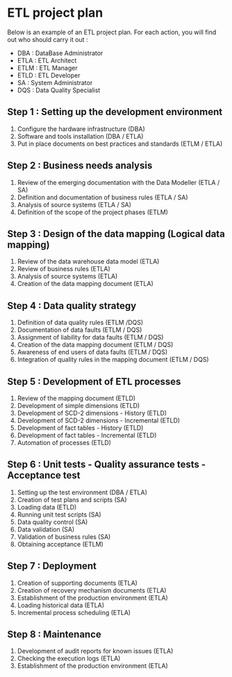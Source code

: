 # ETL project plan

Below is an example of an ETL project plan. For each action, you will find out who should carry it out :
* DBA : DataBase Administrator
* ETLA : ETL Architect
* ETLM : ETL Manager
* ETLD : ETL Developer
* SA : System Administrator
* DQS : Data Quality Specialist

## Step 1 : Setting up the development environment

1. Configure the hardware infrastructure (DBA)
2. Software and tools installation (DBA / ETLA)
3. Put in place documents on best practices and standards (ETLM / ETLA)

## Step 2 : Business needs analysis

1. Review of the emerging documentation with the Data Modeller (ETLA / SA)
2. Definition and documentation of business rules (ETLA / SA)
3. Analysis of source systems (ETLA / SA)
4. Definition of the scope of the project phases (ETLM)

## Step 3 : Design of the data mapping (Logical data mapping)

1. Review of the data warehouse data model (ETLA)
2. Review of business rules (ETLA)
3. Analysis of source systems (ETLA)
4. Creation of the data mapping document (ETLA)

## Step 4 : Data quality strategy

1. Definition of data quality rules (ETLM /DQS)
2. Documentation of data faults (ETLM / DQS)
3. Assignment of liability for data faults (ETLM / DQS)
4. Creation of the data mapping document (ETLM / DQS)
5. Awareness of end users of data faults (ETLM / DQS)
6. Integration of quality rules in the mapping document (ETLM / DQS)

## Step 5 : Development of ETL processes

1. Review of the mapping document (ETLD)
2. Development of simple dimensions (ETLD)
3. Development of SCD-2 dimensions - History (ETLD)
4. Development of SCD-2 dimensions - Incremental (ETLD)
5. Development of fact tables - History (ETLD)
6. Development of fact tables - Incremental (ETLD)
7. Automation of processes (ETLD)

## Step 6 : Unit tests - Quality assurance tests - Acceptance test

1. Setting up the test environment (DBA / ETLA)
2. Creation of test plans and scripts (SA)
3. Loading data (ETLD)
4. Running unit test scripts (SA)
5. Data quality control (SA)
6. Data validation (SA)
7. Validation of business rules (SA)
8. Obtaining acceptance (ETLM)

## Step 7 : Deployment

1. Creation of supporting documents (ETLA)
2. Creation of recovery mechanism documents (ETLA)
3. Establishment of the production environment (ETLA)
4. Loading historical data (ETLA)
5. Incremental process scheduling (ETLA)

## Step 8 : Maintenance

1. Development of audit reports for known issues (ETLA)
2. Checking the execution logs (ETLA)
3. Establishment of the production environment (ETLA)